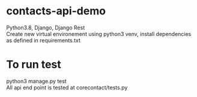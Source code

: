# contacts-api-demo
Python3.8, Django, Django Rest<br>
Create new virtual environement using python3 venv, 
install dependencies as defined in requirements.txt<br> 
# To run test
python3 manage.py test<br>
All api end point is tested at corecontact/tests.py<br>